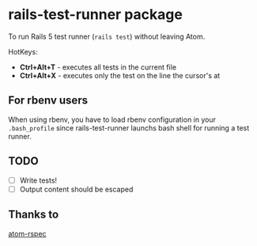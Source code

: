 # rails-test-runner package

To run Rails 5 test runner (`rails test`) without leaving Atom.

HotKeys:

- __Ctrl+Alt+T__ - executes all tests in the current file
- __Ctrl+Alt+X__ - executes only the test on the line the cursor's at

## For rbenv users

When using rbenv, you have to load rbenv configuration in your `.bash_profile`
since rails-test-runner launchs bash shell for running a test runner.

## TODO

- [ ] Write tests!
- [ ] Output content should be escaped

## Thanks to

[atom-rspec](https://github.com/fcoury/atom-rspec)
